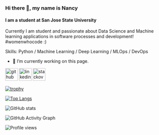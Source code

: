 ### Hi there 👋, my name is Nancy
#### I am a student at San Jose State University

Currently I am student and passionate about Data Science and Machine learning applications in software processes and development! #womenwhocode :)

Skills: Python / Machine Learning / Deep Learning / MLOps / DevOps

- 🔭 I’m currently working on this page. 


[<img src='https://cdn.jsdelivr.net/npm/simple-icons@3.0.1/icons/github.svg' alt='github' height='40'>](https://github.com/NancySaxena1-eng)  [<img src='https://cdn.jsdelivr.net/npm/simple-icons@3.0.1/icons/linkedin.svg' alt='linkedin' height='40'>](https://www.linkedin.com/in/https://www.linkedin.com/in/nancy-saxena//)  [<img src='https://cdn.jsdelivr.net/npm/simple-icons@3.0.1/icons/stackoverflow.svg' alt='stackoverflow' height='40'>](https://stackoverflow.com/users/10040330/nancy)  

[![trophy](https://github-profile-trophy.vercel.app/?username=NancySaxena1-eng)](https://github.com/ryo-ma/github-profile-trophy)

[![Top Langs](https://github-readme-stats.vercel.app/api/top-langs/?username=NancySaxena1-eng)](https://github.com/anuraghazra/github-readme-stats)

![GitHub stats](https://github-readme-stats.vercel.app/api?username=NancySaxena1-eng&show_icons=true)  

![GitHub Activity Graph](https://activity-graph.herokuapp.com/graph?username=NancySaxena1-eng)  

![Profile views](https://gpvc.arturio.dev/NancySaxena1-eng)  
